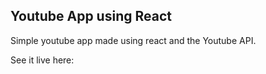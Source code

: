 ## Youtube App using React

Simple youtube app made using react and the Youtube API.

See it live here: <Link coming soon>